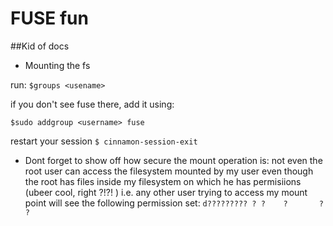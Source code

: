 FUSE fun
========
##Kid of docs


* Mounting the fs

run:
``$groups <usename>``

if you don't see fuse there, add it using:

``$sudo addgroup <username> fuse``

restart your session ``$ cinnamon-session-exit``

* Dont forget to show off how secure the mount operation is:
not even the root user can access the filesystem mounted by my user even
though the root has files inside my filesystem on which he has permisiions
(ubeer cool, right ?!?! )
i.e. any other user trying to access my mount point will see the following
permission set:
``d????????? ? ?    ?       ?            ?``

